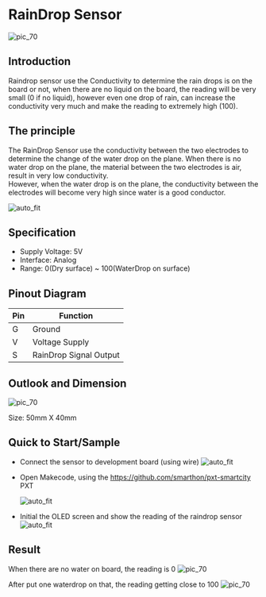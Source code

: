 # RainDrop Sensor

![pic_70](images/RainDrop_Sensor_0.jpg)
## Introduction
Raindrop sensor use the Conductivity to determine the rain drops is on the board or not, when there are no liquid on the board, the reading will be very small (0 if no liquid), however even one drop of rain, can increase the conductivity very much and make the reading to extremely high (100). 
<P>


## The principle
The RainDrop Sensor use the conductivity between the two electrodes to determine the change of the water drop on the plane. When there is no water drop on the plane, the material between the two electrodes is air, result in very low conductivity.<BR> However, when the water drop is on the plane, the conductivity between the electrodes will become very high since water is a good conductor.  <P>
![auto_fit](images/RainDrop_Sensor_1.png)


## Specification 
* Supply Voltage: 5V
* Interface: Analog
* Range: 0(Dry surface) ~ 100(WaterDrop on surface)

## Pinout Diagram

|Pin|Function|
|--|--|
|G|Ground|
|V|Voltage Supply|
|S|RainDrop Signal Output|

## Outlook and Dimension
![pic_70](images/RainDrop_Sensor_2.png)

Size: 50mm X 40mm

## Quick to Start/Sample

* Connect the sensor to development board (using wire)
![auto_fit](images/RainDrop_Sensor_3.png)<P>

* Open Makecode, using the https://github.com/smarthon/pxt-smartcity PXT <P>
![auto_fit](images/RainDrop_Sensor_4.png)<P>

* Initial the OLED screen and show the reading of the raindrop sensor
![auto_fit](images/RainDrop_Sensor_5.png)

## Result

When there are no water on board, the reading is 0
![pic_70](images/RainDrop_Sensor_6.png)

After put one waterdrop on that, the reading getting close to 100
![pic_70](images/RainDrop_Sensor_7.png)


